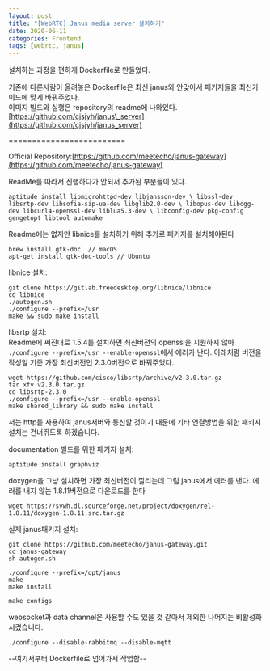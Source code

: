 ```yaml
---
layout: post
title: "[WebRTC] Janus media server 설치하기"
date: 2020-06-11
categories: Frontend
tags: [webrtc, janus]
---
```


설치하는 과정을 편하게 Dockerfile로 만들었다.

기존에 다른사람이 올려놓은 Dockerfile은 최신 janus와 안맞아서 패키지들을 최신가이드에 맞게 바꿔주었다.  
이미지 빌드와 실행은 repository의 readme에 나와있다.  
[https://github.com/cjsjyh/janus\_server](https://github.com/cjsjyh/janus_server)

\=========================

Official Repository:[https://github.com/meetecho/janus-gateway](https://github.com/meetecho/janus-gateway)

ReadMe를 따라서 진행하다가 안되서 추가된 부분들이 있다.

`aptitude install libmicrohttpd-dev libjansson-dev \ libssl-dev libsrtp-dev libsofia-sip-ua-dev libglib2.0-dev \ libopus-dev libogg-dev libcurl4-openssl-dev liblua5.3-dev \ libconfig-dev pkg-config gengetopt libtool automake`

Readme에는 없지만 libnice를 설치하기 위해 추가로 패키지를 설치해야된다

```
brew install gtk-doc  // macOS
apt-get install gtk-doc-tools // Ubuntu
```

libnice 설치:

```
git clone https://gitlab.freedesktop.org/libnice/libnice
cd libnice
./autogen.sh
./configure --prefix=/usr
make && sudo make install
```

libsrtp 설치:  
Readme에 써진대로 1.5.4를 설치하면 최신버전의 openssl을 지원하지 않아 `./configure --prefix=/usr --enable-openssl`에서 에러가 난다. 아래처럼 버전을 작성일 기준 가장 최신버전인 2.3.0버전으로 바꿔주었다.

```
wget https://github.com/cisco/libsrtp/archive/v2.3.0.tar.gz
tar xfv v2.3.0.tar.gz
cd libsrtp-2.3.0
./configure --prefix=/usr --enable-openssl
make shared_library && sudo make install
```

저는 http를 사용하여 janus서버와 통신할 것이기 때문에 기타 연결방법을 위한 패키지 설치는 건너뛰도록 하겠습니다.

documentation 빌드를 위한 패키지 설치:

```
aptitude install graphviz
```

doxygen을 그냥 설치하면 가장 최신버전이 깔리는데 그럼 janus에서 에러를 낸다. 에러를 내지 않는 1.8.11버전으로 다운로드를 한다

```
wget https://svwh.dl.sourceforge.net/project/doxygen/rel-1.8.11/doxygen-1.8.11.src.tar.gz

```

실제 janus패키지 설치:

```
git clone https://github.com/meetecho/janus-gateway.git
cd janus-gateway
sh autogen.sh

./configure --prefix=/opt/janus
make
make install

make configs
```

websocket과 data channel은 사용할 수도 있을 것 같아서 제외한 나머지는 비활성화 시켰습니다.

```
./configure --disable-rabbitmq --disable-mqtt
```

\--여기서부터 Dockerfile로 넘어가서 작업함--